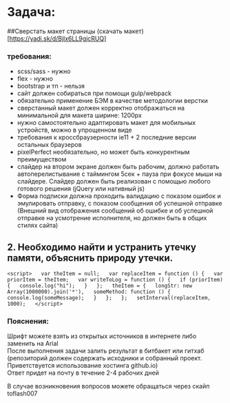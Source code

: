 # Задача:

##Сверстать  макет страницы   (скачать макет)[https://yadi.sk/d/Bjlx6LL9gjcRUQ]

### требования:  
- scss/sass - нужно  
- flex - нужно  
- bootstrap и тп - нельзя  
- сайт должен собираться при помощи gulp/webpack  
- обязательно применение БЭМ в качестве методологии верстки  
- сверстанный макет должен корректно отображаться на минимальной для макета ширине: 1200px  
- нужно самостоятельно адаптировать макет для мобильных устройств, можно в упрощенном виде  
- требования к кроссбраузерности ie11 + 2 последние версии остальных браузеров  
- pixelPerfect необязательно, но может быть конкурентным преимуществом  
- слайдер на втором экране должен быть рабочим, должно работать автоперелистывание с таймингом 5сек + пауза при фокусе мыши на слайдере. Слайдер должен быть реализован с помощью любого готового решения (jQuery или нативный js)  
- Форма подписки должна проходить валидацию с показом ошибок и эмулировать отправку, с показом сообщения об успешной отправке (Внешний вид отображения сообщений об ошибке и об успешной отправке на усмотрение исполнителя, но должен быть в общих стилях сайта)


## 2. Необходимо найти и устранить утечку памяти, объяснить природу утечки.
`<script>  
var theItem = null;  
var replaceItem = function () {  
    var priorItem = theItem;  
    var writeToLog = function () {  
        if (priorItem) {  
            console.log("hi");  
        }  
    };  
    theItem = {  
        longStr: new Array(1000000).join('*'),  
        someMethod: function () {  
            console.log(someMessage);  
        }  
    };  
};  
setInterval(replaceItem, 1000);  
</script>`

### Пояснения:  
Шрифт можете взять из открытых источников в интернете либо заменить на Arial  
После выполнения задачи залить результат в битбакет или гитхаб (репозиторий должен содержать исходники и собранный проект. Приветствуется использование хостинга github.io)   
Ответ придет на почту  в течение  2-4 рабочих дней  

В случае возникновения вопросов можете обращаться через скайп toflash007
